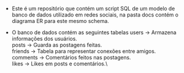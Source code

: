 - Este é um repositório que contém um script SQL de um modelo de banco de dados utilizado em redes sociais, na pasta docs contém o diagrama ER para este mesmo schema.

- O banco de dados contém as seguintes tabelas 
users → Armazena informações dos usuários.\
posts → Guarda as postagens feitas.\
friends → Tabela para representar conexões entre amigos.\
comments → Comentários feitos nas postagens.\
likes → Likes em posts e comentários.\
